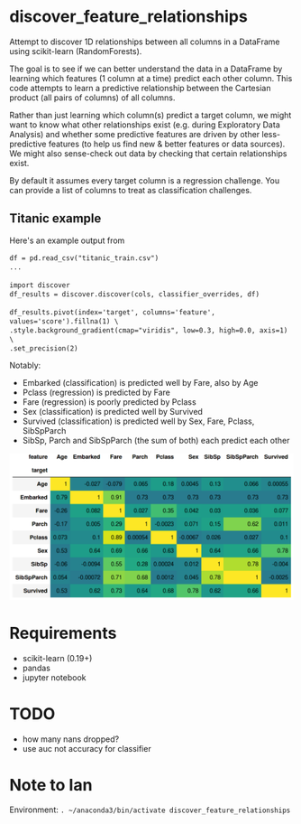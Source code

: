 # discover_feature_relationships

Attempt to discover 1D relationships between all columns in a DataFrame using scikit-learn (RandomForests). 

The goal is to see if we can better understand the data in a DataFrame by learning which features (1 column at a time) predict each other column. This code attempts to learn a predictive relationship between the Cartesian product (all pairs of columns) of all columns.

Rather than just learning which column(s) predict a target column, we might want to know what other relationships exist (e.g. during Exploratory Data Analysis) and whether some predictive features are driven by other less-predictive features (to help us find new & better features or data sources). We might also sense-check out data by checking that certain relationships exist.

By default it assumes every target column is a regression challenge. You can provide a list of columns to treat as classification challenges.

## Titanic example

Here's an example output from 
```
df = pd.read_csv("titanic_train.csv")
...

import discover
df_results = discover.discover(cols, classifier_overrides, df)

df_results.pivot(index='target', columns='feature', values='score').fillna(1) \
.style.background_gradient(cmap="viridis", low=0.3, high=0.0, axis=1) \
.set_precision(2)
```

Notably:

* Embarked (classification) is predicted well by Fare, also by Age
* Pclass (regression) is predicted by Fare
* Fare (regression) is poorly predicted by Pclass
* Sex (classification) is predicted well by Survived
* Survived (classification) is predicted well by Sex, Fare, Pclass, SibSpParch
* SibSp, Parch and SibSpParch (the sum of both) each predict each other

![alt text](example_titanic_output.png)

# Requirements

* scikit-learn (0.19+)
* pandas
* jupyter notebook

# TODO

  * how many nans dropped?
  * use auc not accuracy for classifier

# Note to Ian

Environment: `. ~/anaconda3/bin/activate discover_feature_relationships`

